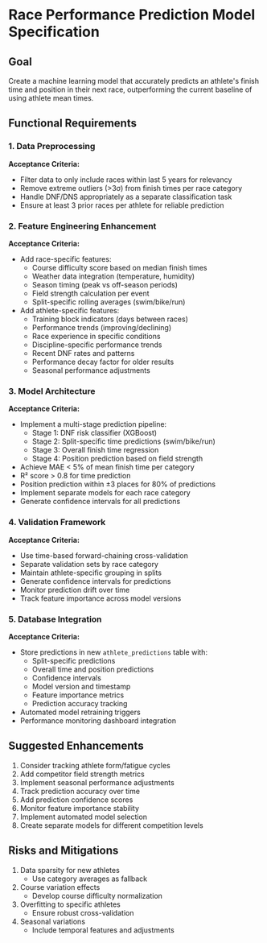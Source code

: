# Race Performance Prediction Model Specification

## Goal
Create a machine learning model that accurately predicts an athlete's finish time and position in their next race, outperforming the current baseline of using athlete mean times.

## Functional Requirements

### 1. Data Preprocessing
**Acceptance Criteria:**
- Filter data to only include races within last 5 years for relevancy
- Remove extreme outliers (>3σ) from finish times per race category
- Handle DNF/DNS appropriately as a separate classification task
- Ensure at least 3 prior races per athlete for reliable prediction

### 2. Feature Engineering Enhancement
**Acceptance Criteria:**
- Add race-specific features:
  - Course difficulty score based on median finish times
  - Weather data integration (temperature, humidity)
  - Season timing (peak vs off-season periods)
  - Field strength calculation per event
  - Split-specific rolling averages (swim/bike/run)
- Add athlete-specific features:
  - Training block indicators (days between races)
  - Performance trends (improving/declining)
  - Race experience in specific conditions
  - Discipline-specific performance trends
  - Recent DNF rates and patterns
  - Performance decay factor for older results
  - Seasonal performance adjustments

### 3. Model Architecture
**Acceptance Criteria:**
- Implement a multi-stage prediction pipeline:
  - Stage 1: DNF risk classifier (XGBoost)
  - Stage 2: Split-specific time predictions (swim/bike/run)
  - Stage 3: Overall finish time regression
  - Stage 4: Position prediction based on field strength
- Achieve MAE < 5% of mean finish time per category
- R² score > 0.8 for time prediction
- Position prediction within ±3 places for 80% of predictions
- Implement separate models for each race category
- Generate confidence intervals for all predictions

### 4. Validation Framework
**Acceptance Criteria:**
- Use time-based forward-chaining cross-validation
- Separate validation sets by race category
- Maintain athlete-specific grouping in splits
- Generate confidence intervals for predictions
- Monitor prediction drift over time
- Track feature importance across model versions

### 5. Database Integration
**Acceptance Criteria:**
- Store predictions in new `athlete_predictions` table with:
  - Split-specific predictions
  - Overall time and position predictions
  - Confidence intervals
  - Model version and timestamp
  - Feature importance metrics
  - Prediction accuracy tracking
- Automated model retraining triggers
- Performance monitoring dashboard integration

## Suggested Enhancements
1. Consider tracking athlete form/fatigue cycles
2. Add competitor field strength metrics
3. Implement seasonal performance adjustments
4. Track prediction accuracy over time
5. Add prediction confidence scores
6. Monitor feature importance stability
7. Implement automated model selection
8. Create separate models for different competition levels

## Risks and Mitigations
1. Data sparsity for new athletes
   - Use category averages as fallback
2. Course variation effects
   - Develop course difficulty normalization
3. Overfitting to specific athletes
   - Ensure robust cross-validation
4. Seasonal variations
   - Include temporal features and adjustments
